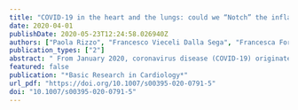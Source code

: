 ```yaml
---
title: "COVID-19 in the heart and the lungs: could we “Notch” the inflammatory storm?"
date: 2020-04-01
publishDate: 2020-05-23T12:24:58.026940Z
authors: ["Paola Rizzo", "Francesco Vieceli Dalla Sega", "Francesca Fortini", "Luisa Marracino", "Claudio Rapezzi", "Roberto Ferrari"]
publication_types: ["2"]
abstract: " From January 2020, coronavirus disease (COVID-19) originated in China has spread around the world. The disease is caused by the severe acute respiratory syndrome coronavirus 2 (SARS-CoV-2). The presence of myocarditis, cardiac arrest, and acute heart failure in COVID-19 patients suggests the existence of a relationship between SARS-CoV-2 infection and cardiac disease. The Notch signalling is a major regulator of cardiovascular function and it is also implicated in several biological processes mediating viral infections. In this report we discuss the possibility to target Notch signalling to prevent SARS-CoV-2 infection and interfere with the progression of COVID-19- associated heart and lungs disease. "
featured: false
publication: "*Basic Research in Cardiology*"
url_pdf: "https://doi.org/10.1007/s00395-020-0791-5"
doi: "10.1007/s00395-020-0791-5"
---
```


